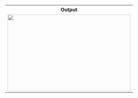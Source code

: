 <table style="width:100%">
  <tr>
    <th>Output</th>
  </tr>
  <tr>
    <td><img src="https://github.com/MdAshrafUllah/Ostad-Live-Test/assets/96839511/c4c2a5b5-3002-4061-98b4-9860a12f23e9" width="400" height="250"></td>
  </tr>
</table>

